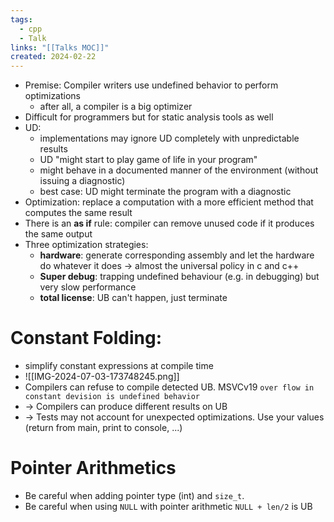 ```yaml
---
tags:
  - cpp
  - Talk
links: "[[Talks MOC]]"
created: 2024-02-22
---
```


- Premise: Compiler writers use undefined behavior to perform optimizations
	- after all, a compiler is a big optimizer
- Difficult for programmers but for static analysis tools as well
- UD:
	- implementations may ignore UD completely with unpredictable results
	- UD "might start to play game of life in your program"
	- might behave in a documented manner of the environment (without issuing a diagnostic)
	- best case: UD might terminate the program with a diagnostic
- Optimization: replace a computation with a more efficient method that computes the same result
- There is an **as if** rule: compiler can remove unused code if it produces the same output
- Three optimization strategies:
	- **hardware**: generate corresponding assembly and let the hardware do whatever it does -> almost the universal policy in c and c++
	- **Super debug**: trapping undefined behaviour (e.g. in debugging) but very slow performance
	- **total license**: UB can't happen, just terminate

# Constant Folding:

- simplify constant expressions at compile time
- ![[IMG-2024-07-03-173748245.png]]
- Compilers can refuse to compile detected UB. MSVCv19 `over flow in constant devision is undefined behavior`
- -> Compilers can produce different results on UB
- -> Tests may not account for unexpected optimizations. Use your values (return from main, print to console, ...)

# Pointer Arithmetics

- Be careful when adding pointer type (int) and `size_t`.
- Be careful when using `NULL` with pointer arithmetic `NULL + len/2` is UB
